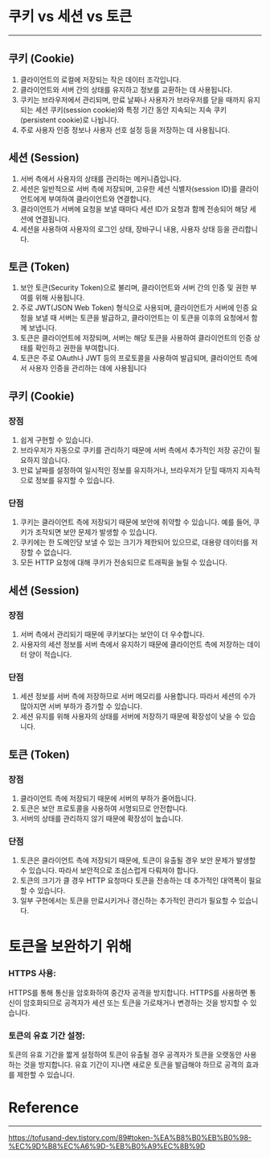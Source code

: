# 쿠키 vs 세션 vs 토큰

---

## 쿠키 (Cookie)
1. 클라이언트의 로컬에 저장되는 작은 데이터 조각입니다.
2. 클라이언트와 서버 간의 상태를 유지하고 정보를 교환하는 데 사용됩니다.
3. 쿠키는 브라우저에서 관리되며, 만료 날짜나 사용자가 브라우저를 닫을 때까지 유지되는 세션 쿠키(session cookie)와 특정 기간 동안 지속되는 지속 쿠키(persistent cookie)로 나뉩니다.
4. 주로 사용자 인증 정보나 사용자 선호 설정 등을 저장하는 데 사용됩니다.

## 세션 (Session)
1. 서버 측에서 사용자의 상태를 관리하는 메커니즘입니다.
2. 세션은 일반적으로 서버 측에 저장되며, 고유한 세션 식별자(session ID)를 클라이언트에게 부여하여 클라이언트와 연결합니다.
3. 클라이언트가 서버에 요청을 보낼 때마다 세션 ID가 요청과 함께 전송되어 해당 세션에 연결됩니다.
4. 세션을 사용하여 사용자의 로그인 상태, 장바구니 내용, 사용자 상태 등을 관리합니다.

## 토큰 (Token)
1. 보안 토큰(Security Token)으로 불리며, 클라이언트와 서버 간의 인증 및 권한 부여를 위해 사용됩니다.
2. 주로 JWT(JSON Web Token) 형식으로 사용되며, 클라이언트가 서버에 인증 요청을 보낼 때 서버는 토큰을 발급하고, 클라이언트는 이 토큰을 이후의 요청에서 함께 보냅니다.
3. 토큰은 클라이언트에 저장되며, 서버는 해당 토큰을 사용하여 클라이언트의 인증 상태를 확인하고 권한을 부여합니다.
4. 토큰은 주로 OAuth나 JWT 등의 프로토콜을 사용하여 발급되며, 클라이언트 측에서 사용자 인증을 관리하는 데에 사용됩니다
 

## 쿠키 (Cookie)
### 장점
1. 쉽게 구현할 수 있습니다.
2. 브라우저가 자동으로 쿠키를 관리하기 때문에 서버 측에서 추가적인 저장 공간이 필요하지 않습니다.
3. 만료 날짜를 설정하여 일시적인 정보를 유지하거나, 브라우저가 닫힐 때까지 지속적으로 정보를 유지할 수 있습니다.
### 단점
1. 쿠키는 클라이언트 측에 저장되기 때문에 보안에 취약할 수 있습니다. 예를 들어, 쿠키가 조작되면 보안 문제가 발생할 수 있습니다.
2. 쿠키에는 한 도메인당 보낼 수 있는 크기가 제한되어 있으므로, 대용량 데이터를 저장할 수 없습니다.
3. 모든 HTTP 요청에 대해 쿠키가 전송되므로 트래픽을 늘릴 수 있습니다.

## 세션 (Session)
### 장점
1. 서버 측에서 관리되기 때문에 쿠키보다는 보안이 더 우수합니다.
2. 사용자의 세션 정보를 서버 측에서 유지하기 때문에 클라이언트 측에 저장하는 데이터 양이 적습니다.
### 단점
1. 세션 정보를 서버 측에 저장하므로 서버 메모리를 사용합니다. 따라서 세션의 수가 많아지면 서버 부하가 증가할 수 있습니다.
2. 세션 유지를 위해 사용자의 상태를 서버에 저장하기 때문에 확장성이 낮을 수 있습니다.
## 토큰 (Token)
### 장점
1. 클라이언트 측에 저장되기 때문에 서버의 부하가 줄어듭니다.
2. 토큰은 보안 프로토콜을 사용하여 서명되므로 안전합니다.
3. 서버의 상태를 관리하지 않기 때문에 확장성이 높습니다.
### 단점
1. 토큰은 클라이언트 측에 저장되기 때문에, 토큰이 유출될 경우 보안 문제가 발생할 수 있습니다. 따라서 보안적으로 조심스럽게 다뤄져야 합니다.
2. 토큰의 크기가 클 경우 HTTP 요청마다 토큰을 전송하는 데 추가적인 대역폭이 필요할 수 있습니다.
3. 일부 구현에서는 토큰을 만료시키거나 갱신하는 추가적인 관리가 필요할 수 있습니다.

# 토큰을 보완하기 위해
### HTTPS 사용:
HTTPS를 통해 통신을 암호화하여 중간자 공격을 방지합니다. HTTPS를 사용하면 통신이 암호화되므로 공격자가 세션 또는 토큰을 가로채거나 변경하는 것을 방지할 수 있습니다.
### 토큰의 유효 기간 설정:
토큰의 유효 기간을 짧게 설정하여 토큰이 유출될 경우 공격자가 토큰을 오랫동안 사용하는 것을 방지합니다. 유효 기간이 지나면 새로운 토큰을 발급해야 하므로 공격의 효과를 제한할 수 있습니다.

# Reference

---

https://tofusand-dev.tistory.com/89#token-%EA%B8%B0%EB%B0%98-%EC%9D%B8%EC%A6%9D-%EB%B0%A9%EC%8B%9D
